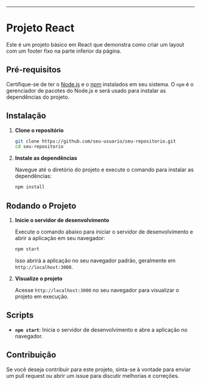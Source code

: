 
---

# Projeto React

Este é um projeto básico em React que demonstra como criar um layout com um footer fixo na parte inferior da página. 

## Pré-requisitos

Certifique-se de ter o [Node.js](https://nodejs.org/) e o [npm](https://www.npmjs.com/get-npm) instalados em seu sistema. O `npm` é o gerenciador de pacotes do Node.js e será usado para instalar as dependências do projeto.

## Instalação

1. **Clone o repositório**

   ```bash
   git clone https://github.com/seu-usuario/seu-repositorio.git
   cd seu-repositorio
   ```

2. **Instale as dependências**

   Navegue até o diretório do projeto e execute o comando para instalar as dependências:

   ```bash
   npm install
   ```

## Rodando o Projeto

1. **Inicie o servidor de desenvolvimento**

   Execute o comando abaixo para iniciar o servidor de desenvolvimento e abrir a aplicação em seu navegador:

   ```bash
   npm start
   ```

   Isso abrirá a aplicação no seu navegador padrão, geralmente em `http://localhost:3000`.

2. **Visualize o projeto**

   Acesse `http://localhost:3000` no seu navegador para visualizar o projeto em execução.

## Scripts

- **`npm start`**: Inicia o servidor de desenvolvimento e abre a aplicação no navegador.

## Contribuição

Se você deseja contribuir para este projeto, sinta-se à vontade para enviar um pull request ou abrir um issue para discutir melhorias e correções.


